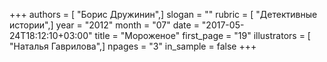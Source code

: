 +++
authors = [ "Борис Дружинин",]
slogan = ""
rubric = [ "Детективные истории",]
year = "2012"
month = "07"
date = "2017-05-24T18:12:10+03:00"
title = "Мороженое"
first_page = "19"
illustrators = [ "Наталья Гаврилова",]
npages = "3"
in_sample = false
+++
